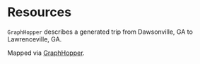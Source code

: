 # Resources
`GraphHopper` describes a generated trip from Dawsonville, GA to Lawrenceville, GA.

Mapped via [GraphHopper](https://graphhopper.com/maps/?point=34.4212%2C-84.1191&point=33.9562%2C-83.988&locale=en-US&elevation=true&profile=car&use_miles=false&layer=Omniscale).